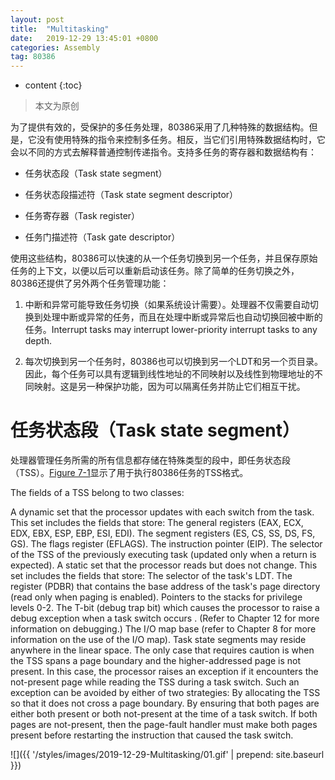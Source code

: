 ```yaml
---
layout: post
title:  "Multitasking"
date:   2019-12-29 13:45:01 +0800
categories: Assembly
tag: 80386
---
```


* content
{:toc}

>本文为原创

为了提供有效的，受保护的多任务处理，80386采用了几种特殊的数据结构。但是，它没有使用特殊的指令来控制多任务。相反，当它们引用特殊数据结构时，它会以不同的方式去解释普通控制传递指令。支持多任务的寄存器和数据结构有：

+ 任务状态段（Task state segment）

+ 任务状态段描述符（Task state segment descriptor）

+ 任务寄存器（Task register）

+ 任务门描述符（Task gate descriptor）

使用这些结构，80386可以快速的从一个任务切换到另一个任务，并且保存原始任务的上下文，以便以后可以重新启动该任务。除了简单的任务切换之外，80386还提供了另外两个任务管理功能：

1. 中断和异常可能导致任务切换（如果系统设计需要）。处理器不仅需要自动切换到处理中断或异常的任务，而且在处理中断或异常后也自动切换回被中断的任务。Interrupt tasks may interrupt lower-priority interrupt tasks to any depth.

2. 每次切换到另一个任务时，80386也可以切换到另一个LDT和另一个页目录。因此，每个任务可以具有逻辑到线性地址的不同映射以及线性到物理地址的不同映射。这是另一种保护功能，因为可以隔离任务并防止它们相互干扰。

# 任务状态段（Task state segment）

处理器管理任务所需的所有信息都存储在特殊类型的段中，即任务状态段（TSS）。[Figure 7-1](#01)显示了用于执行80386任务的TSS格式。

The fields of a TSS belong to two classes:

A dynamic set that the processor updates with each switch from the task. This set includes the fields that store:
The general registers (EAX, ECX, EDX, EBX, ESP, EBP, ESI, EDI).
The segment registers (ES, CS, SS, DS, FS, GS).
The flags register (EFLAGS).
The instruction pointer (EIP).
The selector of the TSS of the previously executing task (updated only when a return is expected).
A static set that the processor reads but does not change. This set includes the fields that store:
The selector of the task's LDT.
The register (PDBR) that contains the base address of the task's page directory (read only when paging is enabled).
Pointers to the stacks for privilege levels 0-2.
The T-bit (debug trap bit) which causes the processor to raise a debug exception when a task switch occurs . (Refer to Chapter 12 for more information on debugging.)
The I/O map base (refer to Chapter 8 for more information on the use of the I/O map).
Task state segments may reside anywhere in the linear space. The only case that requires caution is when the TSS spans a page boundary and the higher-addressed page is not present. In this case, the processor raises an exception if it encounters the not-present page while reading the TSS during a task switch. Such an exception can be avoided by either of two strategies:
By allocating the TSS so that it does not cross a page boundary.
By ensuring that both pages are either both present or both not-present at the time of a task switch. If both pages are not-present, then the page-fault handler must make both pages present before restarting the instruction that caused the task switch.

<span id="01">
![]({{ '/styles/images/2019-12-29-Multitasking/01.gif' | prepend: site.baseurl }})